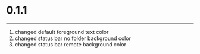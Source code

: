 # 0.1.1

---

1. changed default foreground text color
2. changed status bar no folder background color
3. changed status bar remote background color
